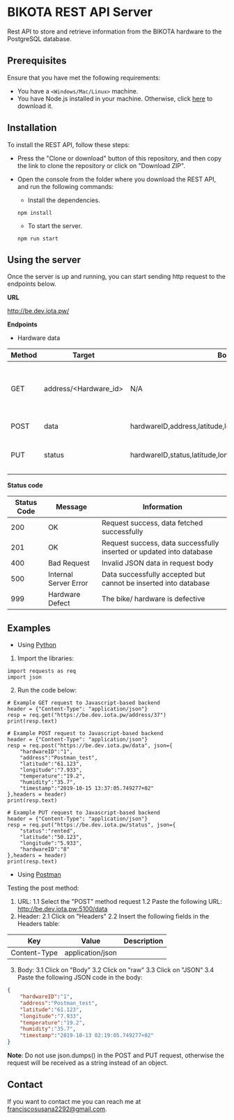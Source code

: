 # BIKOTA REST API Server

Rest API to store and retrieve information from the BIKOTA hardware to the PostgreSQL database.

## Prerequisites

Ensure that you have met the following requirements:

* You have a `<Windows/Mac/Linux>` machine.
* You have Node.js installed in your machine. Otherwise, click [here](https://nodejs.org/en/) to download it.

## Installation

To install the REST API, follow these steps:

* Press the "Clone or download" button of this repository, and then copy the link to clone the repository or click  on "Download ZIP".
* Open the console from the folder where you download the REST API, and run the following commands:
	* Install the dependencies.

	`npm install`
	* To start the server.

	`npm run start`

## Using the server

Once the server is up and running, you can start sending http request to the endpoints below.

**URL**

http://be.dev.iota.pw/

**Endpoints**

* Hardware data

Method | Target | Body Parameters |Description
---------|----------|---------|---------
 GET | address/<Hardware_id> | N/A | Retrieve a new session address for the hardware
 POST | data | hardwareID,address,latitude,longitude,temperature,humidity,timestamp|Add new sensor data
 PUT | status | hardwareID,status,latitude,longitude |Update the hardware (bike)'s status

**Status code**

Status Code | Message | Information
---------|----------|----------
200 | OK | Request success, data fetched successfully
201 | OK | Request success, data successfully inserted or updated into database
400 | Bad Request | Invalid JSON data in request body 
500 | Internal Server Error | Data successfully accepted but cannot be inserted into database 
999 | Hardware Defect | The bike/ hardware is defective

## Examples

* Using [Python](https://www.python.org/downloads/)

1. Import the libraries:

```
import requests as req
import json
```
2. Run the code below:

```
# Example GET request to Javascript-based backend
header = {"Content-Type": "application/json"}
resp = req.get("https://be.dev.iota.pw/address/37")
print(resp.text)
```

```
# Example POST request to Javascript-based backend
header = {"Content-Type": "application/json"}
resp = req.post("https://be.dev.iota.pw/data", json={
	"hardwareID":"1",
	"address":"Postman_test",
	"latitude":"61.123",
	"longitude":"7.933",
	"temperature":"19.2",
	"humidity":"35.7",
	"timestamp":"2019-10-15 13:37:05.749277+02"
},headers = header)
print(resp.text)
```

```
# Example PUT request to Javascript-based backend
header = {"Content-Type": "application/json"}
resp = req.put("https://be.dev.iota.pw/status", json={
	"status":"rented",
	"latitude":"50.123",
	"longitude":"5.933",
	"hardwareID":"8"
},headers = header)
print(resp.text)
```
* Using [Postman](https://www.getpostman.com/downloads/)

Testing the post method:

1. URL:
1.1 Select the "POST" method request
1.2 Paste the following URL: http://be.dev.iota.pw:5100/data
2. Header: 
2.1 Click on "Headers"
2.2 Insert the following fields in the Headers table:

Key | Value | Description
---------|----------|---------
 Content-Type | application/json | 
 3. Body: 
 3.1 Click on "Body"
 3.2 Click on "raw"
 3.3 Click on "JSON"
 3.4 Paste the following JSON code in the body:

```json
{
	"hardwareID":"1",
	"address":"Postman_test",
	"latitude":"61.123",
	"longitude":"7.933",
	"temperature":"19.2",
	"humidity":"35.7",
	"timestamp":"2019-10-13 02:19:05.749277+02"
}
```

**Note**: Do not use json.dumps() in the POST and PUT request, otherwise the request will be received as a string instead of an object.

## Contact

If you want to contact me you can reach me at franciscosusana2292@gmail.com.
